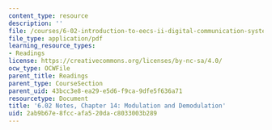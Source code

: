 ```yaml
---
content_type: resource
description: ''
file: /courses/6-02-introduction-to-eecs-ii-digital-communication-systems-fall-2012/2ab9b67e8fccafa520dac8033003b289_MIT6_02F12_chap14.pdf
file_type: application/pdf
learning_resource_types:
- Readings
license: https://creativecommons.org/licenses/by-nc-sa/4.0/
ocw_type: OCWFile
parent_title: Readings
parent_type: CourseSection
parent_uid: 43bcc3e8-ea29-e5d6-f9ca-9dfe5f636a71
resourcetype: Document
title: '6.02 Notes, Chapter 14: Modulation and Demodulation'
uid: 2ab9b67e-8fcc-afa5-20da-c8033003b289
---
```

